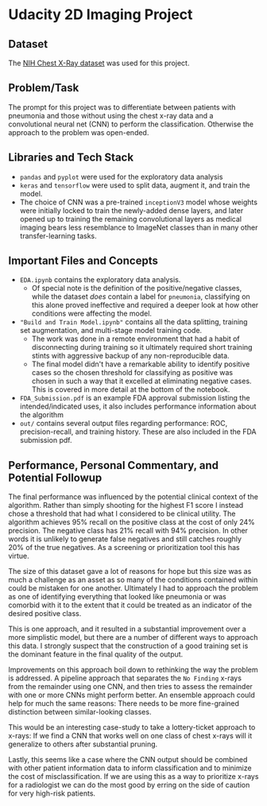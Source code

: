 # Udacity 2D Imaging Project

## Dataset

The [NIH Chest X-Ray dataset](https://www.kaggle.com/nih-chest-xrays/data) was used for this project.


## Problem/Task

The prompt for this project was to differentiate between patients with pneumonia and those without using the chest x-ray data and a convolutional neural net (CNN) to perform the classification. Otherwise the approach to the problem was open-ended.


## Libraries and Tech Stack

- `pandas` and `pyplot` were used for the exploratory data analysis
- `keras` and `tensorflow` were used to split data, augment it, and train the model.
- The choice of CNN was a pre-trained `inceptionV3` model whose weights were initially locked to train the newly-added dense layers, and later opened up to training the remaining convolutional layers as medical imaging bears less resemblance to ImageNet classes than in many other transfer-learning tasks.

## Important Files and Concepts

- `EDA.ipynb` contains the exploratory data analysis.
  - Of special note is the definition of the positive/negative classes, while the dataset *does* contain a label for `pneumonia`, classifying on this alone proved ineffective and required a deeper look at how other conditions were affecting the model.
- `"Build and Train Model.ipynb"` contains all the data splitting, training set augmentation, and multi-stage model training code.
  - The work was done in a remote environment that had a habit of disconnecting during training so it ultimately required short training stints with aggressive backup of any non-reproducible data.
  - The final model didn't have a remarkable ability to identify positive cases so the chosen threshold for classifying as positive was chosen in such a way that it excelled at eliminating negative cases. This is covered in more detail at the bottom of the notebook.
- `FDA_Submission.pdf` is an example FDA approval submission listing the intended/indicated uses, it also includes performance information about the algorithm
- `out/` contains several output files regarding performance: ROC, precision-recall, and training history. These are also included in the FDA submission pdf.


## Performance, Personal Commentary, and Potential Followup

The final performance was influenced by the potential clinical context of the algorithm. Rather than simply shooting for the highest F1 score I instead chose a threshold that had what I considered to be clinical utility. The algorithm achieves 95% recall on the positive class at the cost of only 24% precision. The negative class has 21% recall with 94% precision. In other words it is unlikely to generate false negatives and still catches roughly 20% of the true negatives. As a screening or prioritization tool this has virtue.

The size of this dataset gave a lot of reasons for hope but this size was as much a challenge as an asset as so many of the conditions contained within could be mistaken for one another. Ultimately I had to approach the problem as one of identifying everything that looked like pneumonia or was comorbid with it to the extent that it could be treated as an indicator of the desired positive class.

This is one approach, and it resulted in a substantial improvement over a more simplistic model, but there are a number of different ways to approach this data. I strongly suspect that the construction of a good training set is the dominant feature in the final quality of the output.

Improvements on this approach boil down to rethinking the way the problem is addressed. A pipeline approach that separates the `No Finding` x-rays from the remainder using one CNN, and then tries to assess the remainder with one or more CNNs might perform better. An ensemble approach could help for much the same reasons: There needs to be more fine-grained distinction between similar-looking classes.

This would be an interesting case-study to take a lottery-ticket approach to x-rays: If we find a CNN that works well on one class of chest x-rays will it generalize to others after substantial pruning.

Lastly, this seems like a case where the CNN output should be combined with other patient information data to inform classification and to minimize the cost of misclassification. If we are using this as a way to prioritize x-rays for a radiologist we can do the most good by erring on the side of caution for very high-risk patients. 
